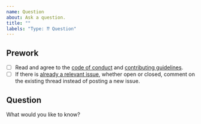 ```yaml
---
name: Question
about: Ask a question.
title: ""
labels: "Type: ⁇ Question"
---
```


## Prework

- [ ] Read and agree to the [code of conduct](https://www.contributor-covenant.org/version/2/1/code_of_conduct/) and [contributing guidelines](https://github.com/posit-dev/great_tables/blob/main/.github/CONTRIBUTING.md).
- [ ] If there is [already a relevant issue](https://github.com/posit-dev/great_tables/issues), whether open or closed, comment on the existing thread instead of posting a new issue.

## Question

What would you like to know?
